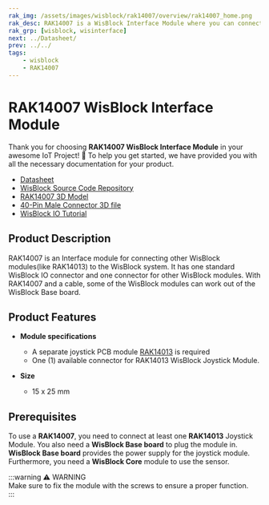 ```yaml
---
rak_img: /assets/images/wisblock/rak14007/overview/rak14007_home.png
rak_desc: RAK14007 is a WisBlock Interface Module where you can connect the separate sensor PCB, which is the RAK14013 Joystick Module.
rak_grp: [wisblock, wisinterface]
next: ../Datasheet/
prev: ../../
tags:
    - wisblock
    - RAK14007
---
```



# RAK14007 WisBlock Interface Module

Thank you for choosing **RAK14007 WisBlock Interface Module** in your awesome IoT Project! 🎉 To help you get started, we have provided you with all the necessary documentation for your product.

* [Datasheet](../Datasheet/)
* [WisBlock Source Code Repository](https://github.com/RAKWireless/WisBlock/)
* [RAK14007 3D Model](https://downloads.rakwireless.com/3D_File/WisBlock/3D_RAK14007.stp)
* [40-Pin Male Connector 3D file](https://downloads.rakwireless.com/3D_File/Accessory/WisConnector/M40S1003K6M.stp)
* [WisBlock IO Tutorial](https://docs.rakwireless.com/Knowledge-Hub/Learn/WisBlock-IO-Tutorial/)


## Product Description

RAK14007 is an Interface module for connecting other WisBlock modules(like RAK14013) to the WisBlock system. It has one standard WisBlock IO connector and one connector for other WisBlock modules. With RAK14007 and a cable, some of the WisBlock modules can work out of the WisBlock Base board.

## Product Features

* **Module specifications**
    * A separate joystick PCB module [RAK14013](/Product-Categories/WisBlock/RAK14013/Overview/) is required
    * One (1) available connector for RAK14013 WisBlock Joystick Module.

* **Size**
    * 15 x 25&nbsp;mm

## Prerequisites

To use a **RAK14007**, you need to connect at least one **RAK14013** Joystick Module. You also need a **WisBlock Base board** to plug the module in. **WisBlock Base board** provides the power supply for the joystick module. Furthermore, you need a **WisBlock Core** module to use the sensor.

:::warning ⚠️ WARNING    
Make sure to fix the module with the screws to ensure a proper function.    
:::